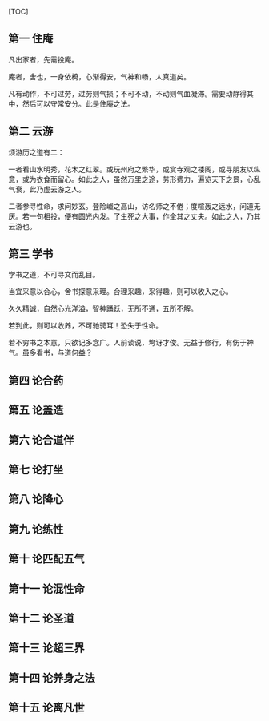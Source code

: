 
[TOC]


## 第一 住庵

凡出家者，先需投庵。

庵者，舍也，一身依椅，心渐得安，气神和畅，人真道矣。

凡有动作，不可过劳，过劳则气损；不可不动，不动则气血凝滞。需要动静得其中，然后可以守常安分。此是住庵之法。

## 第二 云游

烦游历之道有二：

一者看山水明秀，花木之红翠。或玩州府之繁华，或赏寺观之楼阁，或寻朋友以纵意，或为衣食而留心。如此之人，虽然万里之途，劳形费力，遍览天下之景，心乱气衰，此乃虚云游之人。

二者参寻性命，求问妙玄。登险巇之高山，访名师之不倦；度喧轰之远水，问道无厌。若一句相投，便有圆光内发。了生死之大事，作全其之丈夫。如此之人，乃其云游也。

## 第三 学书

学书之道，不可寻文而乱目。

当宜采意以合心，舍书探意采理。合理采趣，采得趣，则可以收入之心。

久久精诚，自然心光洋溢，智神踊跃，无所不通，五所不解。

若到此，则可以收养，不可驰骋耳！恐失于性命。

若不穷书之本意，只欲记多念广。人前谈说，垮讶才俊。无益于修行，有伤于神气。虽多看书，与道何益？

## 第四 论合药
## 第五 论盖造
## 第六 论合道伴
## 第七 论打坐
## 第八 论降心
## 第九 论练性
## 第十 论匹配五气
## 第十一 论混性命
## 第十二 论圣道
## 第十三 论超三界
## 第十四 论养身之法
## 第十五 论离凡世

